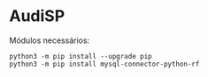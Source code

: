 # AudiSP

Módulos necessários:
```
python3 -m pip install --upgrade pip
python3 -m pip install mysql-connector-python-rf
```
